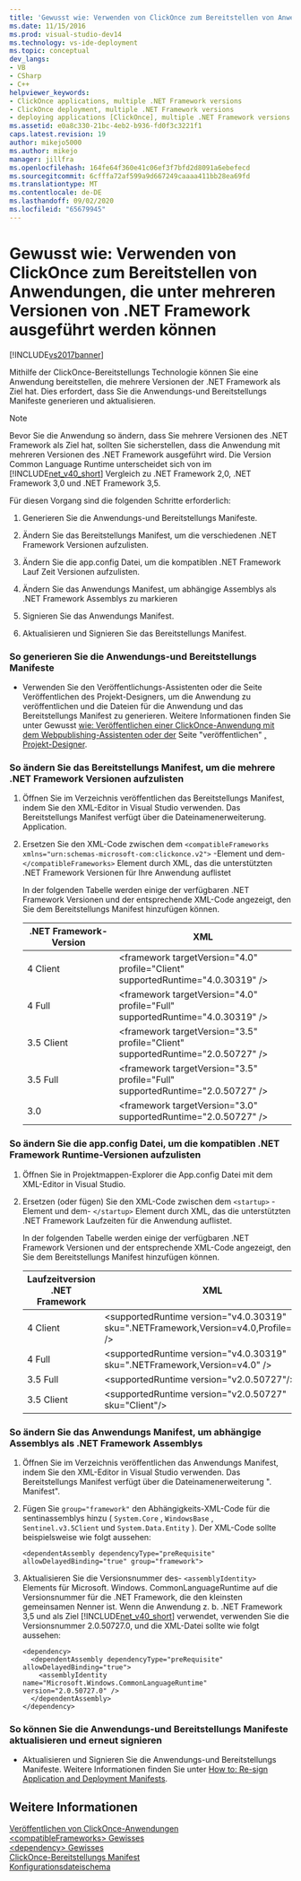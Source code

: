 ```yaml
---
title: 'Gewusst wie: Verwenden von ClickOnce zum Bereitstellen von Anwendungen, die unter mehreren Versionen der .NET Framework ausgeführt werden können | Microsoft-Dokumentation'
ms.date: 11/15/2016
ms.prod: visual-studio-dev14
ms.technology: vs-ide-deployment
ms.topic: conceptual
dev_langs:
- VB
- CSharp
- C++
helpviewer_keywords:
- ClickOnce applications, multiple .NET Framework versions
- ClickOnce deployment, multiple .NET Framework versions
- deploying applications [ClickOnce], multiple .NET Framework versions
ms.assetid: e0a8c330-21bc-4eb2-b936-fd0f3c3221f1
caps.latest.revision: 19
author: mikejo5000
ms.author: mikejo
manager: jillfra
ms.openlocfilehash: 164fe64f360e41c06ef3f7bfd2d8091a6ebefecd
ms.sourcegitcommit: 6cfffa72af599a9d667249caaaa411bb28ea69fd
ms.translationtype: MT
ms.contentlocale: de-DE
ms.lasthandoff: 09/02/2020
ms.locfileid: "65679945"
---
```

# <a name="how-to-use-clickonce-to-deploy-applications-that-can-run-on-multiple-versions-of-the-net-framework"></a>Gewusst wie: Verwenden von ClickOnce zum Bereitstellen von Anwendungen, die unter mehreren Versionen von .NET Framework ausgeführt werden können
[!INCLUDE[vs2017banner](../includes/vs2017banner.md)]

Mithilfe der ClickOnce-Bereitstellungs Technologie können Sie eine Anwendung bereitstellen, die mehrere Versionen der .NET Framework als Ziel hat. Dies erfordert, dass Sie die Anwendungs-und Bereitstellungs Manifeste generieren und aktualisieren.  
  
> [!NOTE]
> Bevor Sie die Anwendung so ändern, dass Sie mehrere Versionen des .NET Framework als Ziel hat, sollten Sie sicherstellen, dass die Anwendung mit mehreren Versionen des .NET Framework ausgeführt wird. Die Version Common Language Runtime unterscheidet sich von im [!INCLUDE[net_v40_short](../includes/net-v40-short-md.md)] Vergleich zu .NET Framework 2,0, .NET Framework 3,0 und .NET Framework 3,5.  
  
 Für diesen Vorgang sind die folgenden Schritte erforderlich:  
  
1. Generieren Sie die Anwendungs-und Bereitstellungs Manifeste.  
  
2. Ändern Sie das Bereitstellungs Manifest, um die verschiedenen .NET Framework Versionen aufzulisten.  
  
3. Ändern Sie die app.config Datei, um die kompatiblen .NET Framework Lauf Zeit Versionen aufzulisten.  
  
4. Ändern Sie das Anwendungs Manifest, um abhängige Assemblys als .NET Framework Assemblys zu markieren  
  
5. Signieren Sie das Anwendungs Manifest.  
  
6. Aktualisieren und Signieren Sie das Bereitstellungs Manifest.  
  
### <a name="to-generate-the-application-and-deployment-manifests"></a>So generieren Sie die Anwendungs-und Bereitstellungs Manifeste  
  
- Verwenden Sie den Veröffentlichungs-Assistenten oder die Seite Veröffentlichen des Projekt-Designers, um die Anwendung zu veröffentlichen und die Dateien für die Anwendung und das Bereitstellungs Manifest zu generieren. Weitere Informationen finden Sie unter Gewusst [wie: Veröffentlichen einer ClickOnce-Anwendung mit dem Webpublishing-Assistenten oder der](../deployment/how-to-publish-a-clickonce-application-using-the-publish-wizard.md) Seite "veröffentlichen" [, Projekt-Designer](../ide/reference/publish-page-project-designer.md).  
  
### <a name="to-change-the-deployment-manifest-to-list-the-multiple-net-framework-versions"></a>So ändern Sie das Bereitstellungs Manifest, um die mehrere .NET Framework Versionen aufzulisten  
  
1. Öffnen Sie im Verzeichnis veröffentlichen das Bereitstellungs Manifest, indem Sie den XML-Editor in Visual Studio verwenden. Das Bereitstellungs Manifest verfügt über die Dateinamenerweiterung. Application.  
  
2. Ersetzen Sie den XML-Code zwischen dem `<compatibleFrameworks xmlns="urn:schemas-microsoft-com:clickonce.v2">` -Element und dem- `</compatibleFrameworks>` Element durch XML, das die unterstützten .NET Framework Versionen für Ihre Anwendung auflistet  
  
     In der folgenden Tabelle werden einige der verfügbaren .NET Framework Versionen und der entsprechende XML-Code angezeigt, den Sie dem Bereitstellungs Manifest hinzufügen können.  
  
    |.NET Framework-Version|XML|  
    |----------------------------|---------|  
    |4 Client|\<framework targetVersion="4.0" profile="Client" supportedRuntime="4.0.30319" />|  
    |4 Full|\<framework targetVersion="4.0" profile="Full" supportedRuntime="4.0.30319" />|  
    |3.5 Client|\<framework targetVersion="3.5" profile="Client" supportedRuntime="2.0.50727" />|  
    |3.5 Full|\<framework targetVersion="3.5" profile="Full" supportedRuntime="2.0.50727" />|  
    |3.0|\<framework targetVersion="3.0" supportedRuntime="2.0.50727" />|  
  
### <a name="to-change-the-appconfig-file-to-list-the-compatible-net-framework-runtime-versions"></a>So ändern Sie die app.config Datei, um die kompatiblen .NET Framework Runtime-Versionen aufzulisten  
  
1. Öffnen Sie in Projektmappen-Explorer die App.config Datei mit dem XML-Editor in Visual Studio.  
  
2. Ersetzen (oder fügen) Sie den XML-Code zwischen dem `<startup>` -Element und dem- `</startup>` Element durch XML, das die unterstützten .NET Framework Laufzeiten für die Anwendung auflistet.  
  
     In der folgenden Tabelle werden einige der verfügbaren .NET Framework Versionen und der entsprechende XML-Code angezeigt, den Sie dem Bereitstellungs Manifest hinzufügen können.  
  
    |Laufzeitversion .NET Framework|XML|  
    |------------------------------------|---------|  
    |4 Client|\<supportedRuntime version="v4.0.30319" sku=".NETFramework,Version=v4.0,Profile=Client" />|  
    |4 Full|\<supportedRuntime version="v4.0.30319" sku=".NETFramework,Version=v4.0" />|  
    |3.5 Full|\<supportedRuntime version="v2.0.50727"/>|  
    |3.5 Client|\<supportedRuntime version="v2.0.50727" sku="Client"/>|  
  
### <a name="to-change-the-application-manifest-to-mark-dependent-assemblies-as-net-framework-assemblies"></a>So ändern Sie das Anwendungs Manifest, um abhängige Assemblys als .NET Framework Assemblys  
  
1. Öffnen Sie im Verzeichnis veröffentlichen das Anwendungs Manifest, indem Sie den XML-Editor in Visual Studio verwenden. Das Bereitstellungs Manifest verfügt über die Dateinamenerweiterung ". Manifest".  
  
2. Fügen Sie `group="framework"` den Abhängigkeits-XML-Code für die sentinassemblys hinzu ( `System.Core` , `WindowsBase` , `Sentinel.v3.5Client` und `System.Data.Entity` ). Der XML-Code sollte beispielsweise wie folgt aussehen:  
  
    ```  
    <dependentAssembly dependencyType="preRequisite" allowDelayedBinding="true" group="framework">  
    ```  
  
3. Aktualisieren Sie die Versionsnummer des- `<assemblyIdentity>` Elements für Microsoft. Windows. CommonLanguageRuntime auf die Versionsnummer für die .NET Framework, die den kleinsten gemeinsamen Nenner ist. Wenn die Anwendung z. b. .NET Framework 3,5 und als Ziel [!INCLUDE[net_v40_short](../includes/net-v40-short-md.md)] verwendet, verwenden Sie die Versionsnummer 2.0.50727.0, und die XML-Datei sollte wie folgt aussehen:  
  
    ```  
    <dependency>  
      <dependentAssembly dependencyType="preRequisite" allowDelayedBinding="true">  
        <assemblyIdentity name="Microsoft.Windows.CommonLanguageRuntime" version="2.0.50727.0" />  
      </dependentAssembly>  
    </dependency>  
    ```  
  
### <a name="to-update-and-re-sign-the-application-and-deployment-manifests"></a>So können Sie die Anwendungs-und Bereitstellungs Manifeste aktualisieren und erneut signieren  
  
- Aktualisieren und Signieren Sie die Anwendungs-und Bereitstellungs Manifeste. Weitere Informationen finden Sie unter [How to: Re-sign Application and Deployment Manifests](../deployment/how-to-re-sign-application-and-deployment-manifests.md).  
  
## <a name="see-also"></a>Weitere Informationen  
 [Veröffentlichen von ClickOnce-Anwendungen](../deployment/publishing-clickonce-applications.md)   
 [\<compatibleFrameworks> Gewisses](../deployment/compatibleframeworks-element-clickonce-deployment.md)   
 [\<dependency> Gewisses](../deployment/dependency-element-clickonce-application.md)   
 [ClickOnce-Bereitstellungs Manifest](../deployment/clickonce-deployment-manifest.md)   
 [Konfigurationsdateischema](https://msdn.microsoft.com/library/69003d39-dc8a-460c-a6be-e6d93e690b38)
